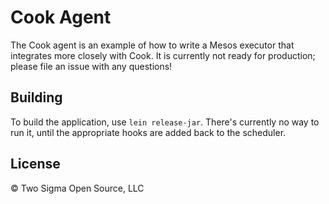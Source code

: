 # Cook Agent

The Cook agent is an example of how to write a Mesos executor that integrates more closely with Cook.
It is currently not ready for production; please file an issue with any questions!

## Building

To build the application, use `lein release-jar`.
There's currently no way to run it, until the appropriate hooks are added back to the scheduler.

## License

© Two Sigma Open Source, LLC
